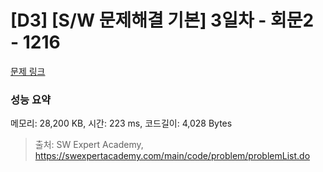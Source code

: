 # [D3] [S/W 문제해결 기본] 3일차 - 회문2 - 1216 

[문제 링크](https://swexpertacademy.com/main/code/problem/problemDetail.do?contestProbId=AV14Rq5aABUCFAYi) 

### 성능 요약

메모리: 28,200 KB, 시간: 223 ms, 코드길이: 4,028 Bytes



> 출처: SW Expert Academy, https://swexpertacademy.com/main/code/problem/problemList.do